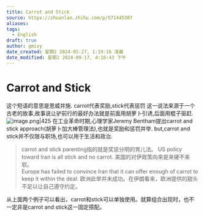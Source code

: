 ```yaml
---
title: Carrot and Stick
source: https://zhuanlan.zhihu.com/p/571445307
aliases: 
tags:
  - English
draft: true
author: gmivy
date_created: 星期2 2024-02-27, 1:19:16 凌晨
date_modified: 星期2 2024-09-17, 4:16:43 下午
---
```


# Carrot and Stick
这个短语的意思是恩威并施.
carrot代表奖励,stick代表惩罚
这一说法来源于一个古老的故事,故事说让驴前行的最好办法就是前面用胡萝卜引诱,后面用棍子驱赶.
![image.png|425](https://s2.loli.net/2024/02/27/ZJBdHEzFDaO386g.png)
在工业革命时期,心理学家Jeremy Bentham提出carrot and stick approach(胡萝卜加大棒管理法),也就是奖励和惩罚并举.
but,carrot and stick并不仅限与职场,也可以用于生活和政治.
> carrot and stick parenting指的就是奖惩分明的育儿法。
> US policy toward Iran is all stick and no carrot. 
> 美国的对伊政策向来是来硬不来软。  
> Europe has failed to convince Iran that it can offer enough of carrot to keep it within the deal.
> 欧洲此举并未成功。在伊朗看来，欧洲提供的甜头不足以让自己遵守约定。

从上面两个例子可以看出，carrot和stick可以单独使用。就算组合出现时，也不一定非是carrot and stick这一固定搭配。
 